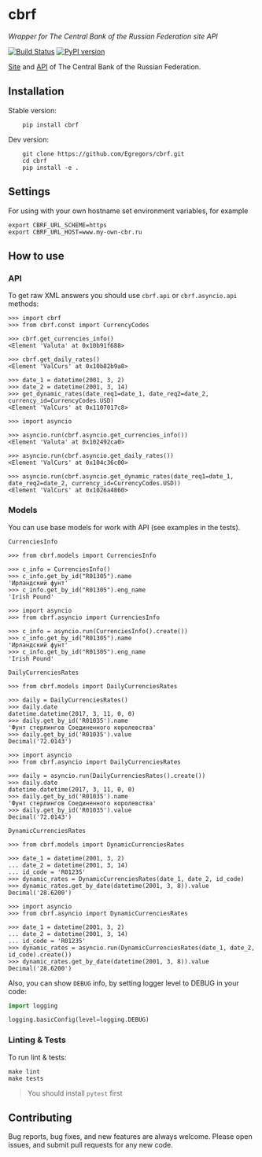 # cbrf

_Wrapper for The Central Bank of the Russian Federation site API_

[![Build Status](https://github.com/egregors/cbrf/actions/workflows/python-package.yml/badge.svg)](https://github.com/egregors/cbrf/actions)
[![PyPI version](https://badge.fury.io/py/cbrf.svg)](https://badge.fury.io/py/cbrf)

[Site](https://www.cbr.ru/) and [API](https://www.cbr.ru/scripts/Root.asp?PrtId=SXML)
of The Central Bank of the Russian Federation.

## Installation

Stable version:

```
    pip install cbrf
```

Dev version:

```
    git clone https://github.com/Egregors/cbrf.git
    cd cbrf
    pip install -e .
```

## Settings

For using with your own hostname set environment variables, for example

```
export CBRF_URL_SCHEME=https
export CBRF_URL_HOST=www.my-own-cbr.ru
```

## How to use

### API

To get raw XML answers you should use `cbrf.api` or `cbrf.asyncio.api` methods:

```
>>> import cbrf
>>> from cbrf.const import CurrencyCodes

>>> cbrf.get_currencies_info()
<Element 'Valuta' at 0x10b91f688>

>>> cbrf.get_daily_rates()
<Element 'ValCurs' at 0x10b82b9a8>

>>> date_1 = datetime(2001, 3, 2)
>>> date_2 = datetime(2001, 3, 14)
>>> get_dynamic_rates(date_req1=date_1, date_req2=date_2, currency_id=CurrencyCodes.USD)
<Element 'ValCurs' at 0x1107017c8>

>>> import asyncio

>>> asyncio.run(cbrf.asyncio.get_currencies_info())
<Element 'Valuta' at 0x102492ca0>

>>> asyncio.run(cbrf.asyncio.get_daily_rates())
<Element 'ValCurs' at 0x104c36c00>

>>> asyncio.run(cbrf.asyncio.get_dynamic_rates(date_req1=date_1, date_req2=date_2, currency_id=CurrencyCodes.USD))
<Element 'ValCurs' at 0x1026a4860>
```

### Models

You can use base models for work with API (see examples in the tests).

`CurrenciesInfo`

```
>>> from cbrf.models import CurrenciesInfo

>>> c_info = CurrenciesInfo()
>>> c_info.get_by_id("R01305").name
'Ирландский фунт'
>>> c_info.get_by_id("R01305").eng_name
'Irish Pound'

>>> import asyncio
>>> from cbrf.asyncio import CurrenciesInfo

>>> c_info = asyncio.run(CurrenciesInfo().create())
>>> c_info.get_by_id("R01305").name
'Ирландский фунт'
>>> c_info.get_by_id("R01305").eng_name
'Irish Pound'
```

`DailyCurrenciesRates`

```
>>> from cbrf.models import DailyCurrenciesRates

>>> daily = DailyCurrenciesRates()
>>> daily.date
datetime.datetime(2017, 3, 11, 0, 0)
>>> daily.get_by_id('R01035').name
'Фунт стерлингов Соединенного королевства'
>>> daily.get_by_id('R01035').value
Decimal('72.0143')

>>> import asyncio
>>> from cbrf.asyncio import DailyCurrenciesRates

>>> daily = asyncio.run(DailyCurrenciesRates().create())
>>> daily.date
datetime.datetime(2017, 3, 11, 0, 0)
>>> daily.get_by_id('R01035').name
'Фунт стерлингов Соединенного королевства'
>>> daily.get_by_id('R01035').value
Decimal('72.0143')
```

`DynamicCurrenciesRates`

```
>>> from cbrf.models import DynamicCurrenciesRates

>>> date_1 = datetime(2001, 3, 2)
... date_2 = datetime(2001, 3, 14)
... id_code = 'R01235'
>>> dynamic_rates = DynamicCurrenciesRates(date_1, date_2, id_code)
>>> dynamic_rates.get_by_date(datetime(2001, 3, 8)).value
Decimal('28.6200')

>>> import asyncio
>>> from cbrf.asyncio import DynamicCurrenciesRates

>>> date_1 = datetime(2001, 3, 2)
... date_2 = datetime(2001, 3, 14)
... id_code = 'R01235'
>>> dynamic_rates = asyncio.run(DynamicCurrenciesRates(date_1, date_2, id_code).create())
>>> dynamic_rates.get_by_date(datetime(2001, 3, 8)).value
Decimal('28.6200')

```

Also, you can show `DEBUG` info, by setting logger level to DEBUG in your code:
```python
import logging

logging.basicConfig(level=logging.DEBUG)
```

### Linting & Tests

To run lint & tests:

```shell
make lint
make tests
```

> You should install `pytest` first

## Contributing

Bug reports, bug fixes, and new features are always welcome.
Please open issues, and submit pull requests for any new code.
